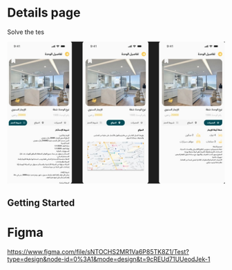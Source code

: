 # Details page

Solve the tes

![Petails page](details.png)

## Getting Started

# Figma
 https://www.figma.com/file/sNTOCHS2MR1Va6P85TK8Z1/Test?type=design&node-id=0%3A1&mode=design&t=9cREUd71UUeodJek-1

